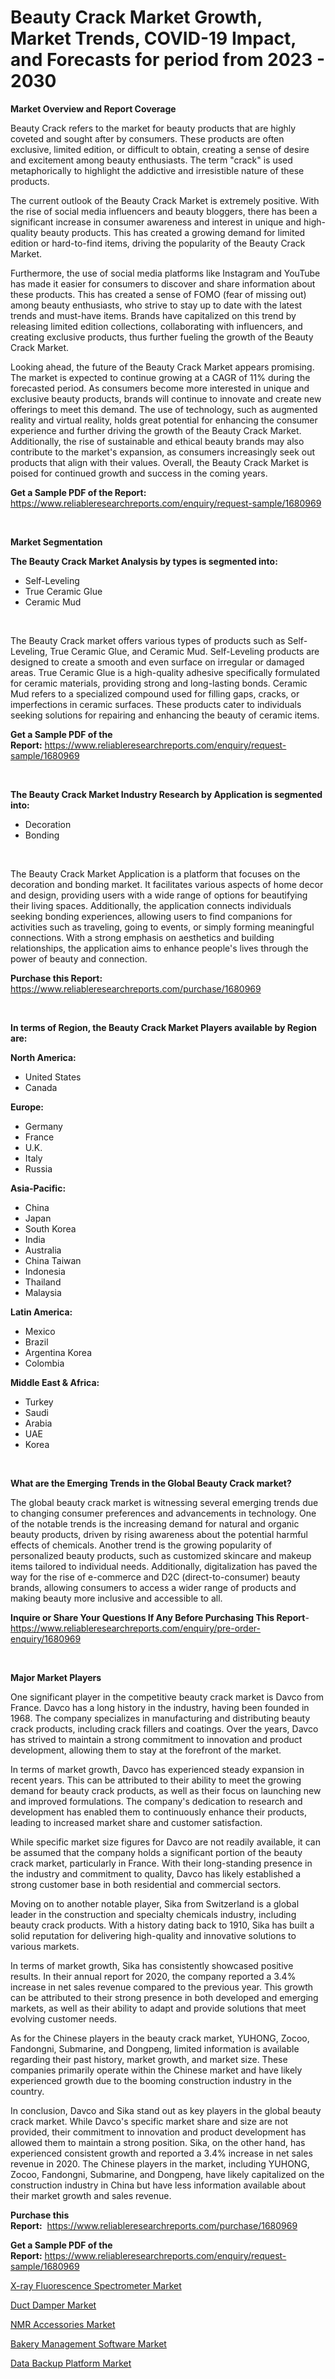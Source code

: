 <p><h1>Beauty Crack Market Growth, Market Trends, COVID-19 Impact, and Forecasts for period from 2023 - 2030</h1></p><p><strong>Market Overview and Report Coverage</strong></p>
<p><p>Beauty Crack refers to the market for beauty products that are highly coveted and sought after by consumers. These products are often exclusive, limited edition, or difficult to obtain, creating a sense of desire and excitement among beauty enthusiasts. The term "crack" is used metaphorically to highlight the addictive and irresistible nature of these products.</p><p>The current outlook of the Beauty Crack Market is extremely positive. With the rise of social media influencers and beauty bloggers, there has been a significant increase in consumer awareness and interest in unique and high-quality beauty products. This has created a growing demand for limited edition or hard-to-find items, driving the popularity of the Beauty Crack Market.</p><p>Furthermore, the use of social media platforms like Instagram and YouTube has made it easier for consumers to discover and share information about these products. This has created a sense of FOMO (fear of missing out) among beauty enthusiasts, who strive to stay up to date with the latest trends and must-have items. Brands have capitalized on this trend by releasing limited edition collections, collaborating with influencers, and creating exclusive products, thus further fueling the growth of the Beauty Crack Market.</p><p>Looking ahead, the future of the Beauty Crack Market appears promising. The market is expected to continue growing at a CAGR of 11% during the forecasted period. As consumers become more interested in unique and exclusive beauty products, brands will continue to innovate and create new offerings to meet this demand. The use of technology, such as augmented reality and virtual reality, holds great potential for enhancing the consumer experience and further driving the growth of the Beauty Crack Market. Additionally, the rise of sustainable and ethical beauty brands may also contribute to the market's expansion, as consumers increasingly seek out products that align with their values. Overall, the Beauty Crack Market is poised for continued growth and success in the coming years.</p></p>
<p><strong>Get a Sample PDF of the Report:</strong> <a href="https://www.reliableresearchreports.com/enquiry/request-sample/1680969">https://www.reliableresearchreports.com/enquiry/request-sample/1680969</a></p>
<p>&nbsp;</p>
<p><strong>Market Segmentation</strong></p>
<p><strong>The Beauty Crack Market Analysis by types is segmented into:</strong></p>
<p><ul><li>Self-Leveling</li><li>True Ceramic Glue</li><li>Ceramic Mud</li></ul></p>
<p>&nbsp;</p>
<p><p>The Beauty Crack market offers various types of products such as Self-Leveling, True Ceramic Glue, and Ceramic Mud. Self-Leveling products are designed to create a smooth and even surface on irregular or damaged areas. True Ceramic Glue is a high-quality adhesive specifically formulated for ceramic materials, providing strong and long-lasting bonds. Ceramic Mud refers to a specialized compound used for filling gaps, cracks, or imperfections in ceramic surfaces. These products cater to individuals seeking solutions for repairing and enhancing the beauty of ceramic items.</p></p>
<p><strong>Get a Sample PDF of the Report:</strong>&nbsp;<a href="https://www.reliableresearchreports.com/enquiry/request-sample/1680969">https://www.reliableresearchreports.com/enquiry/request-sample/1680969</a></p>
<p>&nbsp;</p>
<p><strong>The Beauty Crack Market Industry Research by Application is segmented into:</strong></p>
<p><ul><li>Decoration</li><li>Bonding</li></ul></p>
<p>&nbsp;</p>
<p><p>The Beauty Crack Market Application is a platform that focuses on the decoration and bonding market. It facilitates various aspects of home decor and design, providing users with a wide range of options for beautifying their living spaces. Additionally, the application connects individuals seeking bonding experiences, allowing users to find companions for activities such as traveling, going to events, or simply forming meaningful connections. With a strong emphasis on aesthetics and building relationships, the application aims to enhance people's lives through the power of beauty and connection.</p></p>
<p><strong>Purchase this Report:</strong>&nbsp; <a href="https://www.reliableresearchreports.com/purchase/1680969">https://www.reliableresearchreports.com/purchase/1680969</a></p>
<p>&nbsp;</p>
<p><strong>In terms of Region, the Beauty Crack Market Players available by Region are:</strong></p>
<p>
    <p> <strong> North America: </strong>
        <ul>
            <li>United States</li>
            <li>Canada</li>
        </ul>
        </p> 
    <p> <strong> Europe: </strong>
        <ul>
            <li>Germany</li>
            <li>France</li>
            <li>U.K.</li>
            <li>Italy</li>
            <li>Russia</li>
        </ul>
        </p> 
    <p> <strong> Asia-Pacific: </strong>
        <ul>
            <li>China</li>
            <li>Japan</li>
            <li>South Korea</li>
            <li>India</li>
            <li>Australia</li>
            <li>China Taiwan</li>
            <li>Indonesia</li>
            <li>Thailand</li>
            <li>Malaysia</li>
        </ul>
        </p> 
    <p> <strong> Latin America: </strong>
        <ul>
            <li>Mexico</li>
            <li>Brazil</li>
            <li>Argentina Korea</li>
            <li>Colombia</li>
        </ul>
        </p> 
    <p> <strong> Middle East & Africa: </strong>
        <ul>
            <li>Turkey</li>
            <li>Saudi</li>
            <li>Arabia</li>
            <li>UAE</li>
            <li>Korea</li>
        </ul>
    </p>
    </p>
<p>&nbsp;</p>
<p><strong>What are the Emerging Trends in the Global Beauty Crack market?</strong></p>
<p><p>The global beauty crack market is witnessing several emerging trends due to changing consumer preferences and advancements in technology. One of the notable trends is the increasing demand for natural and organic beauty products, driven by rising awareness about the potential harmful effects of chemicals. Another trend is the growing popularity of personalized beauty products, such as customized skincare and makeup items tailored to individual needs. Additionally, digitalization has paved the way for the rise of e-commerce and D2C (direct-to-consumer) beauty brands, allowing consumers to access a wider range of products and making beauty more inclusive and accessible to all.</p></p>
<p><strong>Inquire or Share Your Questions If Any Before Purchasing This Report</strong>- <a href="https://www.reliableresearchreports.com/enquiry/pre-order-enquiry/1680969">https://www.reliableresearchreports.com/enquiry/pre-order-enquiry/1680969</a></p>
<p>&nbsp;</p>
<p><strong>Major Market Players</strong></p>
<p><p>One significant player in the competitive beauty crack market is Davco from France. Davco has a long history in the industry, having been founded in 1968. The company specializes in manufacturing and distributing beauty crack products, including crack fillers and coatings. Over the years, Davco has strived to maintain a strong commitment to innovation and product development, allowing them to stay at the forefront of the market.</p><p>In terms of market growth, Davco has experienced steady expansion in recent years. This can be attributed to their ability to meet the growing demand for beauty crack products, as well as their focus on launching new and improved formulations. The company's dedication to research and development has enabled them to continuously enhance their products, leading to increased market share and customer satisfaction.</p><p>While specific market size figures for Davco are not readily available, it can be assumed that the company holds a significant portion of the beauty crack market, particularly in France. With their long-standing presence in the industry and commitment to quality, Davco has likely established a strong customer base in both residential and commercial sectors.</p><p>Moving on to another notable player, Sika from Switzerland is a global leader in the construction and specialty chemicals industry, including beauty crack products. With a history dating back to 1910, Sika has built a solid reputation for delivering high-quality and innovative solutions to various markets.</p><p>In terms of market growth, Sika has consistently showcased positive results. In their annual report for 2020, the company reported a 3.4% increase in net sales revenue compared to the previous year. This growth can be attributed to their strong presence in both developed and emerging markets, as well as their ability to adapt and provide solutions that meet evolving customer needs.</p><p>As for the Chinese players in the beauty crack market, YUHONG, Zocoo, Fandongni, Submarine, and Dongpeng, limited information is available regarding their past history, market growth, and market size. These companies primarily operate within the Chinese market and have likely experienced growth due to the booming construction industry in the country.</p><p>In conclusion, Davco and Sika stand out as key players in the global beauty crack market. While Davco's specific market share and size are not provided, their commitment to innovation and product development has allowed them to maintain a strong position. Sika, on the other hand, has experienced consistent growth and reported a 3.4% increase in net sales revenue in 2020. The Chinese players in the market, including YUHONG, Zocoo, Fandongni, Submarine, and Dongpeng, have likely capitalized on the construction industry in China but have less information available about their market growth and sales revenue.</p></p>
<p><strong>Purchase this Report:</strong>&nbsp;&nbsp;<a href="https://www.reliableresearchreports.com/purchase/1680969">https://www.reliableresearchreports.com/purchase/1680969</a></p>
<p></p>
<p><strong>Get a Sample PDF of the Report:</strong>&nbsp;<a href="https://www.reliableresearchreports.com/enquiry/request-sample/1680969">https://www.reliableresearchreports.com/enquiry/request-sample/1680969</a></p>
<p><p><a href="https://github.com/RichRobinson5/Market-Research-Report-List-2/blob/main/x-ray-fluorescence-spectrometer-market.md">X-ray Fluorescence Spectrometer Market</a></p><p><a href="https://www.linkedin.com/pulse/duct-damper-market-size-share-global-analysis-report-zus9c/">Duct Damper Market</a></p><p><a href="https://github.com/JameTravis/Market-Research-Report-List-2/blob/main/nmr-accessories-market.md">NMR Accessories Market</a></p><p><a href="https://medium.com/@marilynadams76/bakery-management-software-market-size-cagr-trends-2024-2030-43f6a5a7ca40">Bakery Management Software Market</a></p><p><a href="https://medium.com/@judyhunter52/data-backup-platform-market-size-cagr-trends-2024-2030-97acd0b1c0f9">Data Backup Platform Market</a></p></p>